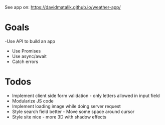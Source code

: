 See app on: https://davidmatalik.github.io/weather-app/
# Goals
-Use API to build an app
- Use Promises
- Use async/await
- Catch errors

# Todos
- Implement client side form validation - only letters allowed in input field
- Modularize JS code
- Implement loading image while doing server request
- Style search field better - Move some space around cursor
- Style site nice - more 3D with shadow effects
